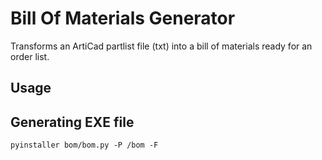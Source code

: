 # Bill Of Materials Generator

Transforms an ArtiCad partlist file (txt) into a bill of materials ready for an order list.

## Usage

## Generating EXE file

`pyinstaller bom/bom.py -P /bom -F`
